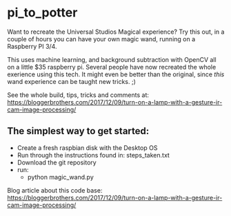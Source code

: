 # pi_to_potter
Want to recreate the Universal Studios Magical experience?  Try this out, in a couple of hours you can have your own magic wand, running on a Raspberry PI 3/4.

This uses machine learning, and background subtraction with OpenCV all on a little $35 raspberry pi.  Several people have now recreated the whole exerience using this tech.  It might even be better than the original, since *this* wand experience can be taught new tricks. ;)

See the whole build, tips, tricks and comments at: https://bloggerbrothers.com/2017/12/09/turn-on-a-lamp-with-a-gesture-ir-cam-image-processing/

## The simplest way to get started:
- Create a fresh raspbian disk with the Desktop OS
- Run through the instructions found in: steps_taken.txt
- Download the git repository
- run:
  - python magic_wand.py

Blog article about this code base:
https://bloggerbrothers.com/2017/12/09/turn-on-a-lamp-with-a-gesture-ir-cam-image-processing/
